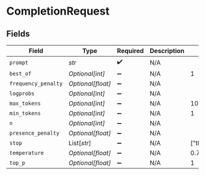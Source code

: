 # CompletionRequest


## Fields

| Field               | Type                | Required            | Description         | Example             |
| ------------------- | ------------------- | ------------------- | ------------------- | ------------------- |
| `prompt`            | *str*               | :heavy_check_mark:  | N/A                 |                     |
| `best_of`           | *Optional[int]*     | :heavy_minus_sign:  | N/A                 | 1                   |
| `frequency_penalty` | *Optional[float]*   | :heavy_minus_sign:  | N/A                 |                     |
| `logprobs`          | *Optional[int]*     | :heavy_minus_sign:  | N/A                 |                     |
| `max_tokens`        | *Optional[int]*     | :heavy_minus_sign:  | N/A                 | 1024                |
| `min_tokens`        | *Optional[int]*     | :heavy_minus_sign:  | N/A                 | 1                   |
| `n`                 | *Optional[int]*     | :heavy_minus_sign:  | N/A                 |                     |
| `presence_penalty`  | *Optional[float]*   | :heavy_minus_sign:  | N/A                 |                     |
| `stop`              | List[*str*]         | :heavy_minus_sign:  | N/A                 | ["the","is","and"]  |
| `temperature`       | *Optional[float]*   | :heavy_minus_sign:  | N/A                 | 0.7                 |
| `top_p`             | *Optional[float]*   | :heavy_minus_sign:  | N/A                 | 1                   |